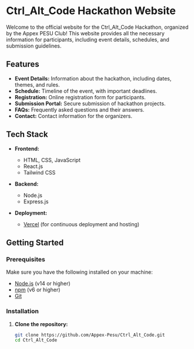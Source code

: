 # Ctrl_Alt_Code Hackathon Website

Welcome to the official website for the Ctrl_Alt_Code Hackathon, organized by the Appex PESU Club! This website provides all the necessary information for participants, including event details, schedules, and submission guidelines.

## Features

- **Event Details:** Information about the hackathon, including dates, themes, and rules.
- **Schedule:** Timeline of the event, with important deadlines.
- **Registration:** Online registration form for participants.
- **Submission Portal:** Secure submission of hackathon projects.
- **FAQs:** Frequently asked questions and their answers.
- **Contact:** Contact information for the organizers.

## Tech Stack

- **Frontend:** 
  - HTML, CSS, JavaScript
  - React.js
  - Tailwind CSS
- **Backend:**
  - Node.js
  - Express.js

- **Deployment:** 
  - [Vercel](https://ctrlaltcode.vercel.app/) (for continuous deployment and hosting)
  
## Getting Started

### Prerequisites

Make sure you have the following installed on your machine:

- [Node.js](https://nodejs.org/) (v14 or higher)
- [npm](https://www.npmjs.com/) (v6 or higher)
- [Git](https://git-scm.com/)

### Installation

1. **Clone the repository:**

   ```bash
   git clone https://github.com/Appex-Pesu/Ctrl_Alt_Code.git
   cd Ctrl_Alt_Code
